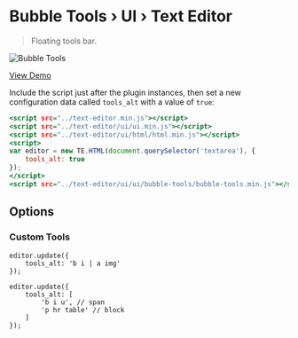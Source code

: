 Bubble Tools › UI › Text Editor
===============================

> Floating tools bar.

![Bubble Tools](https://cloud.githubusercontent.com/assets/1669261/20364359/6b8d788e-ac75-11e6-9f56-e153e6cdab6a.png)

[View Demo](https://rawgit.com/tovic/text-editor/master/text-editor/ui/ui/bubble-tools/bubble-tools.html)

Include the script just after the plugin instances, then set a new configuration data called `tools_alt` with a value of `true`:

~~~ .html
<script src="../text-editor.min.js"></script>
<script src="../text-editor/ui/ui.min.js"></script>
<script src="../text-editor/ui/html/html.min.js"></script>
<script>
var editor = new TE.HTML(document.querySelector('textarea'), {
    tools_alt: true
});
</script>
<script src="../text-editor/ui/ui/bubble-tools/bubble-tools.min.js"></script>
~~~

Options
-------

### Custom Tools

~~~ .javascript
editor.update({
    tools_alt: 'b i | a img'
});
~~~

~~~ .javascript
editor.update({
    tools_alt: [
        'b i u', // span
        'p hr table' // block
    ]
});
~~~